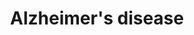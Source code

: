 ---
annotations:
- type: Disease Ontology
  value: Alzheimer's disease
- type: Pathway Ontology
  value: Alzheimer's disease pathway
- type: Pathway Ontology
  value: disease pathway
authors:
- Khanspers
communities:
- RareDiseases
description: draft
last-edited: 2021-06-29
organisms:
- Homo sapiens
redirect_from:
- /index.php/Pathway:WP5124
- /instance/WP5124
schema-jsonld:
- '@context': https://schema.org/
  '@id': https://wikipathways.github.io/pathways/WP5124.html
  '@type': Dataset
  creator:
    '@type': Organization
    name: WikiPathways
  description: draft
  keywords:
  - PSMA7
  - RTN3
  - PSEN1
  - 'APP intracellular '
  - CALML3
  - APOE
  - PLCB4
  - PPIF
  - PLCB3
  - RYR3
  - KLC4
  - DKK4
  - FRAT1
  - CSNK2A3
  - ATG14
  - CSF1
  - WNT6
  - PSMD8
  - PSMC1
  - CALML6
  - RAGE
  - CAPN2
  - PSMD14
  - APH1A
  - CACNA1F
  - APAF1
  - NOS2
  - FZD1
  - CSNK2B
  - 'Calcium Signaling '
  - TRAF2
  - WNT5A
  - HSD17B10
  - VDAC3
  - KIF5C
  - ADRM1
  - SLC25A6
  - NRAS
  - TUBA8
  - CDK5
  - TUBB8
  - IDE
  - ITPR3
  - MAPT
  - superoxide
  - Inflammation
  - TUBB4B
  - KRAS
  - ULK1
  - KIF5B
  - KLC1
  - FZD2
  - beta-amyloid protein 40
  - IRS4
  - PSMA6
  - BAD
  - INS
  - Apoptosis
  - FADD
  - KLC2
  - NAE1
  - IP3
  - ULK2
  - MAP3K5
  - APH1B
  - PSMA4
  - SLC25A5
  - GSK3B
  - PSMB1
  - BECN2
  - TUBB4A
  - DVL2
  - PIK3C3
  - FAS
  - CDK5R1 / p35
  - Ca2+
  - APP processing
  - TUBB2B
  - IRS2
  - FZD8
  - Induction of Apoptosis
  - BECN1
  - KIF5A
  - APC
  - RELA
  - PSMB5
  - domain
  - AXIN1
  - SEM1
  - IL1B
  - RB1CC1
  - P3 peptide
  - NCSTN
  - APP-C83
  - LRP1
  - Cx III
  - PSMC6
  - MME
  - GRIN2A
  - PPP3R2
  - CYCS
  - MTOR
  - GPR83
  - TUBA3C
  - DVL1
  - TUBA1C
  - WNT7A
  - CALML4
  - FZD10
  - CYBB
  - WNT3
  - FZD6
  - AKT3
  - CHUK
  - AGEs
  - FZD5
  - PSMB4
  - Fe2+
  - CDK5R1 / p25
  - WNT10B
  - 'NO'
  - TUBB3
  - CSNK2A1
  - CACNA1D
  - WNT2
  - IKBKB
  - CALM2
  - PSMB7
  - ADAM10
  - ATF6
  - BRAF
  - PSMA2
  - CASP3
  - Cx II
  - EIF2AK3
  - WNT7B
  - PI3P
  - PSMD2
  - CSNK1E
  - BACE1
  - TUBA1B
  - KLC3
  - FZD7
  - WNT4
  - LRP6
  - Oxidative Phosphorylation
  - WNT1
  - ATP2A2
  - beta-amyloid protein 42
  - MAPK8
  - NOX1
  - BID
  - FRAT2
  - CALM1
  - RAF1
  - TUBAL3
  - ITPR2
  - FZD4
  - PSMB2
  - SLC25A31
  - AKT2
  - FZD9
  - PSMD12
  - PSMD7
  - GNAQ
  - LRP5
  - PLCB1
  - PPID
  - TNFRSF1A
  - ADAM17
  - ATF4
  - RTN4
  - CSNK1A1
  - PSENEN
  - CASP9
  - CASP7
  - AMBRA1
  - WNT16
  - WNT10A
  - Hydrogen peroxide
  - MCU
  - PSMC2
  - CASP12
  - PIK3R1
  - p50 ATF6
  - PSMB3
  - PIK3CB
  - WIPI1
  - SLC25A4
  - ONOO-
  - DNA damage
  - Cu+
  - WNT11
  - GAPDH
  - PSMD9
  - VDAC2
  - IL6
  - LPL
  - ARAF
  - TUBB
  - DKK1
  - EIF2AK2
  - GRIN2C
  - TNF
  - TPTEP2-CSNK1E
  - NAC fragment
  - PSMD4
  - IRS1
  - GRIN2D
  - HRAS
  - CHRNA7
  - PSMA1
  - CSNK2A2
  - IL1A
  - MAP2K2
  - PSMA3
  - ATG2A
  - NOS1
  - PLCB2
  - PSMA8
  - GRIN1
  - PIK3CD
  - Lipid peroxidation
  - EIF2S1
  - Cx V
  - TUBB2A
  - GRIN2B
  - CASP8
  - TUBB6
  - Pathway
  - sAPP beta
  - AXIN2
  - Wnt signaling pathway
  - PSMC4
  - PSMB6
  - PPP3CC
  - ERN1
  - ATG2B
  - PSMD3
  - APBB1
  - WNT3A
  - WNT2B
  - CACNA1C
  - NOX4
  - VDAC1
  - PSMC5
  - TUBA3D
  - ATG13
  - PSMD13
  - GPCR
  - INSR
  - CALML5
  - PSEN2
  - ATP2A1
  - PIP3
  - DKK2
  - PSMD1
  - WNT5B
  - PPP3CB
  - TUBA3E
  - CALM3
  - CAPN1
  - APC2
  - ATG101
  - TUBA4A
  - MAPK1
  - PPP3CA
  - SNCA
  - Modulation of gene expression
  - PTGS2
  - DVL3
  - PIK3R2
  - WIPI2
  - CSNK1A1L
  - MAPK3
  - MAP2K7
  - PSMA5
  - FZD3
  - sAPP alpha
  - PIK3R4
  - ITPR1
  - Cx IV
  - ATP2A3
  - PIK3R3
  - Cx I
  - AKT1
  - NRBF2
  - TUBB1
  - NFKB1
  - APP-C99
  - XBP1
  - PPP3R1
  - CTNNB1
  - Protein oxidation
  - PIK3CA
  - PSMD6
  - CACNA1S
  - PSMC3
  - TUBA1A
  - MAPK9
  - APP
  - MAPK10
  - MAP2K1
  - DDIT3
  license: CC0
  name: Alzheimer's disease
seo: CreativeWork
title: Alzheimer's disease
wpid: WP5124
---